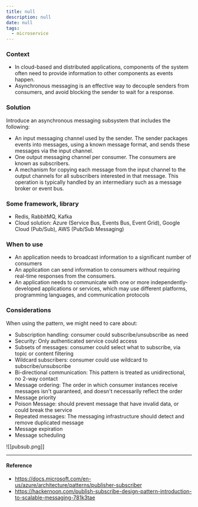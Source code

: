 ```yaml
---
title: null
description: null
date: null
tags:
  - microservice
---
```


### Context

- In cloud-based and distributed applications, components of the system often need to provide information to other components as events happen.
- Asynchronous messaging is an effective way to decouple senders from consumers, and avoid blocking the sender to wait for a response.

### Solution

Introduce an asynchronous messaging subsystem that includes the following:

- An input messaging channel used by the sender. The sender packages events into messages, using a known message format, and sends these messages via the input channel.
- One output messaging channel per consumer. The consumers are known as subscribers.
- A mechanism for copying each message from the input channel to the output channels for all subscribers interested in that message. This operation is typically handled by an intermediary such as a message broker or event bus.

### Some framework, library

- Redis, RabbitMQ, Kafka
- Cloud solution: Azure (Service Bus, Events Bus, Event Grid), Google Cloud (Pub/Sub), AWS (Pub/Sub Messaging)

### When to use

- An application needs to broadcast information to a significant number of consumers
- An application can send information to consumers without requiring real-time responses from the consumers.
- An application needs to communicate with one or more independently-developed applications or services, which may use different platforms, programming languages, and communication protocols

### Considerations

When using the pattern, we might need to care about:

- Subscription handling: consumer could subscribe/unsubscribe as need
- Security: Only authenticated service could access
- Subsets of messages: consumer could select what to subscribe, via topic or content filtering
- Wildcard subscribers: consumer could use wildcard to subscribe/unsubscribe
- Bi-directional communication: This pattern is treated as unidirectional, no 2-way contact
- Message ordering: The order in which consumer instances receive messages isn't guaranteed, and doesn't necessarily reflect the order
- Message priority
- Poison Message: should prevent message that have invalid data, or could break the service
- Repeated messages: The messaging infrastructure should detect and remove duplicated message
- Message expiration
- Message scheduling

![[pubsub.png]]

---

#### Reference

- https://docs.microsoft.com/en-us/azure/architecture/patterns/publisher-subscriber
- https://hackernoon.com/publish-subscribe-design-pattern-introduction-to-scalable-messaging-781k3tae
